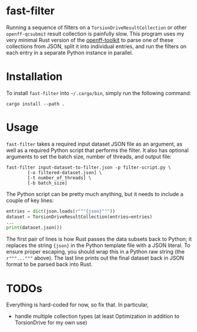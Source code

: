 # fast-filter

Running a sequence of filters on a `TorsionDriveResultCollection` or other
`openff-qcsubmit` result collection is painfully slow. This program uses my very
minimal Rust version of the
[openff-toolkit](https://github.com/ntBre/openff-toolkit) to parse one of these
collections from JSON, split it into individual entries, and run the filters on
each entry in a separate Python instance in parallel.

# Installation

To install `fast-filter` into `~/.cargo/bin`, simply run the following command:

```shell
cargo install --path .
```

# Usage

`fast-filter` takes a required input dataset JSON file as an argument, as well
as a required Python script that performs the filter. It also has optional
arguments to set the batch size, number of threads, and output file:

``` shell
fast-filter input-dataset-to-filter.json -p filter-script.py \
	    [-o filtered-dataset.json] \
	    [-t number_of_threads] \
	    [-b batch_size]
```

The Python script can be pretty much anything, but it needs to include a couple
of key lines:

``` python
entries = dict(json.loads(r"""{json}"""))
dataset = TorsionDriveResultCollection(entries=entries)
...
print(dataset.json())
```

The first pair of lines is how Rust passes the data subsets back to Python; it
replaces the string `{json}` in the Python template file with a JSON literal. To
ensure proper escaping, you should wrap this in a Python raw string (the
`r"""..."""` above). The last line prints out the final dataset back in JSON
format to be parsed back into Rust.

# TODOs

Everything is hard-coded for now, so fix that. In particular,
- handle multiple collection types (at least Optimization in addition to
  TorsionDrive for my own use)

